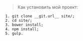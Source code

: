 > Как установить мой проект:

	1. git clone __git.url__ site/;
	2. cd site/;
	3. bower install;
	4. npm install;
	5. gulp.
